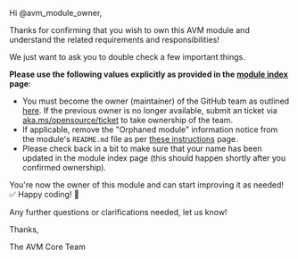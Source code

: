 Hi @avm_module_owner,

Thanks for confirming that you wish to own this AVM module and understand the related requirements and responsibilities!

We just want to ask you to double check a few important things.

**Please use the following values explicitly as provided in the [module index](https://azure.github.io/Azure-Verified-Modules/indexes/) page**:

- You must become the owner (maintainer) of the GitHub team as outlined [here](https://azure.github.io/Azure-Verified-Modules/spec/SNFR20). If the previous owner is no longer available, submit an ticket via [aka.ms/opensource/ticket](https://aka.ms/opensource/ticket) to take ownership of the team.
- If applicable, remove the "Orphaned module" information notice from the module's `README.md` file as per [these instructions](https://azure.github.io/Azure-Verified-Modules/help-support/issue-triage/avm-issue-triage/#when-a-new-owner-is-identified) page.
- Please check back in a bit to make sure that your name has been updated in the module index page (this should happen shortly after you confirmed ownership).

You're now the owner of this module and can start improving it as needed! ✅ Happy coding! 🎉

Any further questions or clarifications needed, let us know!

Thanks,

The AVM Core Team
